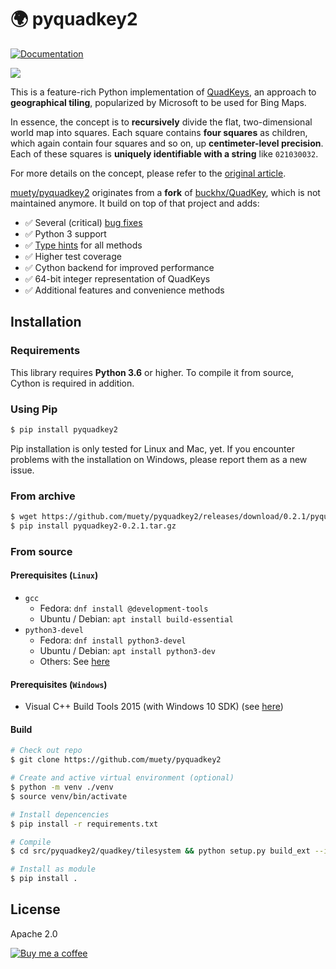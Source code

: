 # 🌍 pyquadkey2
[![Documentation](https://docs.muetsch.io/badge.svg)](https://docs.muetsch.io/pyquadkey2/)

![](https://docs.microsoft.com/en-us/bingmaps/articles/media/5cff54de-5133-4369-8680-52d2723eb756.jpg)

This is a feature-rich Python implementation of [QuadKeys](https://docs.microsoft.com/en-us/bingmaps/articles/bing-maps-tile-system), an approach to **geographical tiling**, popularized by Microsoft to be used for Bing Maps.

In essence, the concept is to **recursively** divide the flat, two-dimensional world map into squares. Each square contains **four squares** as children, which again contain four squares and so on, up **centimeter-level precision**. Each of these squares is **uniquely identifiable with a string** like `021030032`.

For more details on the concept, please refer to the [original article](https://docs.microsoft.com/en-us/bingmaps/articles/bing-maps-tile-system).

[muety/pyquadkey2](https://github.com/muety/pyquadkey2) originates from a **fork** of [buckhx/QuadKey](https://github.com/buckhx/QuadKey), which is not maintained anymore. It build on top of that project and adds:

* ✅ Several (critical) [bug fixes](https://github.com/buckhx/QuadKey/pull/15)
* ✅ Python 3 support
* ✅ [Type hints](https://docs.python.org/3.6/library/typing.html) for all methods
* ✅ Higher test coverage
* ✅ Cython backend for improved performance
* ✅ 64-bit integer representation of QuadKeys
* ✅ Additional features and convenience methods

## Installation
### Requirements
This library requires **Python 3.6** or higher. To compile it from source, Cython is required in addition.

### Using Pip
```bash
$ pip install pyquadkey2
```

Pip installation is only tested for Linux and Mac, yet. If you encounter problems with the installation on Windows, please report them as a new issue.

### From archive
```bash
$ wget https://github.com/muety/pyquadkey2/releases/download/0.2.1/pyquadkey2-0.2.1.tar.gz
$ pip install pyquadkey2-0.2.1.tar.gz
```

### From source
#### Prerequisites (`Linux`)
* `gcc`
    * Fedora: `dnf install @development-tools`
    * Ubuntu / Debian: `apt install build-essential`
* `python3-devel`
    * Fedora: `dnf install python3-devel`
    * Ubuntu / Debian: `apt install python3-dev`
    * Others: See [here](https://stackoverflow.com/questions/21530577/fatal-error-python-h-no-such-file-or-directory/21530768#21530768)

#### Prerequisites (`Windows`)
* Visual C++ Build Tools 2015 (with Windows 10 SDK) (see [here](https://devblogs.microsoft.com/python/unable-to-find-vcvarsall-bat/#i-need-a-package-that-has-no-wheel-what-can-i-do))

#### Build
```bash
# Check out repo
$ git clone https://github.com/muety/pyquadkey2

# Create and active virtual environment (optional)
$ python -m venv ./venv
$ source venv/bin/activate

# Install depencencies
$ pip install -r requirements.txt

# Compile
$ cd src/pyquadkey2/quadkey/tilesystem && python setup.py build_ext --inplace && cd ../../../..

# Install as module
$ pip install .
```

## License
Apache 2.0

[![Buy me a coffee](https://www.buymeacoffee.com/assets/img/custom_images/orange_img.png)](https://buymeacoff.ee/n1try)
